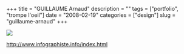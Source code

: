 +++
title = "GUILLAUME Arnaud"
description = ""
tags = ["portfolio", "trompe l'oeil"]
date = "2008-02-19"
categories = ["design"]
slug = "guillaume-arnaud"
+++


 

  <div id="screens-thumbs" class="clearfix">
    <div class="txt-center" id="design-submission"><a href="http://www.infographiste.info/index.html"><img id='bluga-thumbnail-905' class='bluga-thumbnail large' src='/media/bluga/
wt47f279d5491d7_0.jpg'/></a></div>  
  </div>   
<p><a href="http://www.infographiste.info/index.html">http://www.infographiste.info/index.html</a></p>




